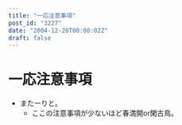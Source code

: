 ```yaml
---
title: "一応注意事項"
post_id: "3227"
date: "2004-12-28T00:00:02Z"
draft: false
---
```


# 一応注意事項

* またーりと。
  * ここの注意事項が少ないほど春満開or閑古鳥。
